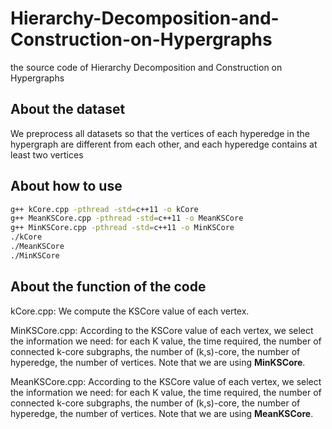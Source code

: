 # Hierarchy-Decomposition-and-Construction-on-Hypergraphs

the source code of Hierarchy Decomposition and Construction on Hypergraphs

## About the dataset

We preprocess all datasets so that the vertices of each hyperedge in the hypergraph are different from each other, and each hyperedge contains at least two vertices

## About how to use

```bash
g++ kCore.cpp -pthread -std=c++11 -o kCore
g++ MeanKSCore.cpp -pthread -std=c++11 -o MeanKSCore
g++ MinKSCore.cpp -pthread -std=c++11 -o MinKSCore
./kCore
./MeanKSCore
./MinKSCore
```

## About the function of the code

kCore.cpp: We compute the KSCore value of each vertex.

MinKSCore.cpp: According to the KSCore value of each vertex, we select the information we need: for each K value, the time required, the number of connected k-core subgraphs, the number of (k,s)-core, the number of hyperedge, the number of vertices.
Note that we are using **MinKSCore**.

MeanKSCore.cpp: According to the KSCore value of each vertex, we select the information we need: for each K value, the time required, the number of connected k-core subgraphs, the number of (k,s)-core, the number of hyperedge, the number of vertices.
Note that we are using **MeanKSCore**.
